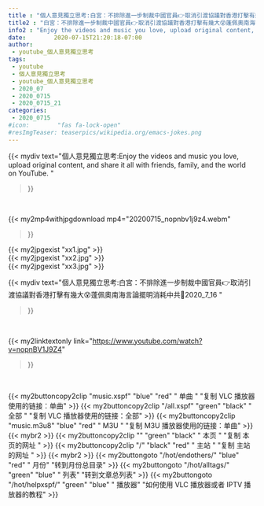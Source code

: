 ```yaml
---
title : "個人意見獨立思考:白宮：不排除進一步制裁中國官員👉取消引渡協議對香港打擊有幾大😵蓬佩奧南海言論擺明消耗中共💸2020_7_16 "
title2 : "白宮：不排除進一步制裁中國官員👉取消引渡協議對香港打擊有幾大😵蓬佩奧南海言論擺明消耗中共💸2020_7_16 "
info2 : "Enjoy the videos and music you love, upload original content, and share it all with friends, family, and the world on YouTube. "
date:        2020-07-15T21:20:18-07:00
author:
 - youtube_個人意見獨立思考
tags:
 - youtube
 - 個人意見獨立思考
 - youtube_個人意見獨立思考
 - 2020_07
 - 2020_0715
 - 2020_0715_21
categories:
 - 2020_0715
#icon:        "fas fa-lock-open"
#resImgTeaser: teaserpics/wikipedia.org/emacs-jokes.png
---
```


{{< mydiv text="個人意見獨立思考:Enjoy the videos and music you love, upload original content, and share it all with friends, family, and the world on YouTube. "
>}}
<br>


{{< my2mp4withjpgdownload mp4="20200715_nopnbv1j9z4.webm"
>}}

{{< my2jpgexist "xx1.jpg" >}}<br>
{{< my2jpgexist "xx2.jpg" >}}<br>
{{< my2jpgexist "xx3.jpg" >}}<br>



{{< mydiv text="個人意見獨立思考:白宮：不排除進一步制裁中國官員👉取消引渡協議對香港打擊有幾大😵蓬佩奧南海言論擺明消耗中共💸2020_7_16 "
>}}
<br>

{{< my2linktextonly link="https://www.youtube.com/watch?v=nopnBV1J9Z4"
>}}


<br>

{{< my2buttoncopy2clip "music.xspf"        "blue"   "red"    " 单曲 "  "复制 VLC 播放器使用的链接：单曲" >}} {{< my2buttoncopy2clip "/all.xspf"         "green"  "black"  " 全部 "  "复制 VLC 播放器使用的链接：全部" >}} {{< my2buttoncopy2clip "music.m3u8"        "blue"   "red"    " M3U  "    "复制 M3U 播放器使用的链接：单曲" >}} {{< mybr2 >}} {{< my2buttoncopy2clip ""                  "green"  "black"  " 本页 "    "复制 本页的网址 " >}} {{< my2buttoncopy2clip "/"                 "black"  "red"    " 主站 "    "复制 主站的网址 " >}} {{< mybr2 >}} {{< my2buttongoto      "/hot/endothers/"   "blue"   "red"    " 月份"   "转到月份总目录" >}} {{< my2buttongoto      "/hot/alltags/"     "green"  "blue"   " 列表"   "转到文章总列表" >}} {{< my2buttongoto      "/hot/helpxspf/"    "green"  "blue"   " 播放器" "如何使用 VLC 播放器或者 IPTV 播放器的教程" >}} 
